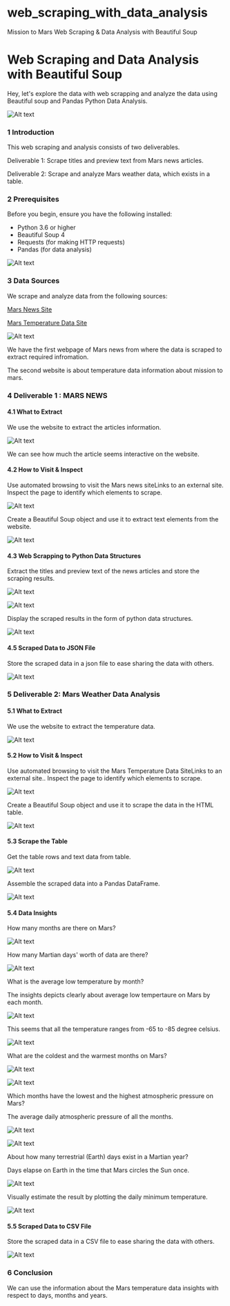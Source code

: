  # web_scraping_with_data_analysis
 Mission to Mars Web Scraping & Data Analysis with Beautiful Soup


# Web Scraping and Data Analysis with Beautiful Soup

Hey, let's explore the data with web scrapping and analyze the data using Beautiful soup and Pandas Python Data Analysis.


![Alt text](images/1_web_scrapping.png)


### 1 Introduction 

This web scraping and analysis consists of two deliverables.

Deliverable 1: Scrape titles and preview text from Mars news articles.

Deliverable 2: Scrape and analyze Mars weather data, which exists in a table.


### 2 Prerequisites

Before you begin, ensure you have the following installed:

- Python 3.6 or higher
- Beautiful Soup 4
- Requests (for making HTTP requests)
- Pandas (for data analysis)

![Alt text](images/3_libraries.png)

### 3 Data Sources


We scrape and analyze data from the following sources:

[Mars News Site](https://static.bc-edx.com/data/web/mars_news/index.html)

[Mars Temperature Data Site](https://static.bc-edx.com/data/web/mars_facts/temperature.html)


![Alt text](images/2_mars.jpg)


We have the first webpage of Mars news from where the data is scraped to extract required infromation.

The second website is about temperature data information about mission to mars.


### 4 Deliverable 1 : MARS NEWS

#### 4.1 What to Extract

We use the website to extract the articles information.


![Alt text](images/4_mars_news.png)


We can see how much the article seems interactive on the website.

#### 4.2 How to Visit & Inspect

Use automated browsing to visit the Mars news siteLinks to an external site. Inspect the page to identify which elements to scrape.


![Alt text](images/5_visit_news.png)


Create a Beautiful Soup object and use it to extract text elements from the website.


![Alt text](images/6_soup_object.png)


#### 4.3 Web Scrapping to Python Data Structures

Extract the titles and preview text of the news articles and store the scraping results.


![Alt text](images/d1_empty_list.png)


![Alt text](images/d1_extract_articles.png)


Display the scraped results in the form of python data structures.


![Alt text](images/d1_results.png)


#### 4.5 Scraped Data to JSON File

Store the scraped data in a json file to ease sharing the data with others.


![Alt text](images/d1_json.png)


### 5 Deliverable 2: Mars Weather Data Analysis

#### 5.1 What to Extract

We use the website to extract the temperature data.


![Alt text](images/d2_mars_data.png)


#### 5.2 How to Visit & Inspect

Use automated browsing to visit the Mars Temperature Data SiteLinks to an external site.. Inspect the page to identify which elements to scrape.


![Alt text](images/d2_visit_table.png)


Create a Beautiful Soup object and use it to scrape the data in the HTML table.


![Alt text](images/d2_soup.png)


#### 5.3 Scrape the Table

Get the table rows and text data from table.


![Alt text](images/d2_scrap_table.png)


Assemble the scraped data into a Pandas DataFrame.


![Alt text](images/d2_table_df.png)


#### 5.4 Data Insights

How many months are there on Mars?


![Alt text](images/d2_number_of_months.png)


How many Martian days' worth of data are there?


![Alt text](images/d2_sol_number.png)


What is the average low temperature by month?

The insights depicts clearly about average low tempertaure on Mars by each month. 


![Alt text](images/d2_min_temp_df.png)


This seems that all the temperature ranges from -65 to -85 degree celsius.

![Alt text](images/d2_avg_low_temp.png)


What are the coldest and the warmest months on Mars?


![Alt text](images/d2_coolest_hottest_month.png)


![Alt text](images/d2_bar_plot_coolest_hottest_months.png)


Which months have the lowest and the highest atmospheric pressure on Mars? 

The average daily atmospheric pressure of all the months.

![Alt text](images/d2_atmospheric_pressure.png)


![Alt text](images/d2_bar_plot_atmospheric_pressure.png)


About how many terrestrial (Earth) days exist in a Martian year?

Days elapse on Earth in the time that Mars circles the Sun once.


![Alt text](images/d2_terresterial_days.png)


Visually estimate the result by plotting the daily minimum temperature.


![Alt text](images/d2_daily_min_temp_mars.png)



#### 5.5 Scraped Data to CSV File

Store the scraped data in a CSV file to ease sharing the data with others.


![Alt text](images/d2_mars_temp_data_csv.png)



### 6 Conclusion

We can use the information about the Mars temperature data insights with respect to days, months and years. 

